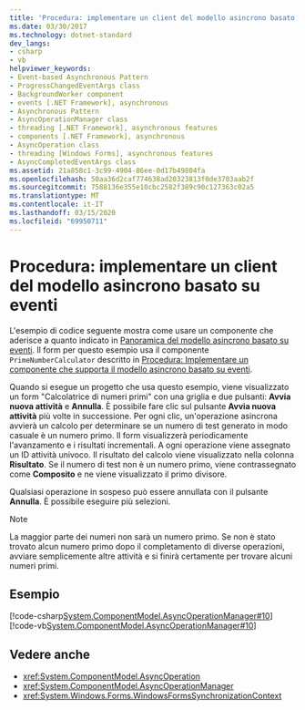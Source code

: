 ```yaml
---
title: 'Procedura: implementare un client del modello asincrono basato su eventi'
ms.date: 03/30/2017
ms.technology: dotnet-standard
dev_langs:
- csharp
- vb
helpviewer_keywords:
- Event-based Asynchronous Pattern
- ProgressChangedEventArgs class
- BackgroundWorker component
- events [.NET Framework], asynchronous
- Asynchronous Pattern
- AsyncOperationManager class
- threading [.NET Framework], asynchronous features
- components [.NET Framework], asynchronous
- AsyncOperation class
- threading [Windows Forms], asynchronous features
- AsyncCompletedEventArgs class
ms.assetid: 21a858c1-3c99-4904-86ee-0d17b49804fa
ms.openlocfilehash: 50aa36d2caf774638ad20323813f0de3703aab2f
ms.sourcegitcommit: 7588136e355e10cbc2582f389c90c127363c02a5
ms.translationtype: MT
ms.contentlocale: it-IT
ms.lasthandoff: 03/15/2020
ms.locfileid: "69950711"
---
```

# <a name="how-to-implement-a-client-of-the-event-based-asynchronous-pattern"></a>Procedura: implementare un client del modello asincrono basato su eventi
L'esempio di codice seguente mostra come usare un componente che aderisce a quanto indicato in [Panoramica del modello asincrono basato su eventi](../../../docs/standard/asynchronous-programming-patterns/event-based-asynchronous-pattern-overview.md). Il form per questo esempio usa il componente `PrimeNumberCalculator` descritto in [Procedura: Implementare un componente che supporta il modello asincrono basato su eventi](../../../docs/standard/asynchronous-programming-patterns/component-that-supports-the-event-based-asynchronous-pattern.md).  
  
 Quando si esegue un progetto che usa questo esempio, viene visualizzato un form "Calcolatrice di numeri primi" con una griglia e due pulsanti: **Avvia nuova attività** e **Annulla**. È possibile fare clic sul pulsante **Avvia nuova attività** più volte in successione. Per ogni clic, un'operazione asincrona avvierà un calcolo per determinare se un numero di test generato in modo casuale è un numero primo. Il form visualizzerà periodicamente l'avanzamento e i risultati incrementali. A ogni operazione viene assegnato un ID attività univoco. Il risultato del calcolo viene visualizzato nella colonna **Risultato**. Se il numero di test non è un numero primo, viene contrassegnato come **Composito** e ne viene visualizzato il primo divisore.  
  
 Qualsiasi operazione in sospeso può essere annullata con il pulsante **Annulla**. È possibile eseguire più selezioni.  
  
> [!NOTE]
> La maggior parte dei numeri non sarà un numero primo. Se non è stato trovato alcun numero primo dopo il completamento di diverse operazioni, avviare semplicemente altre attività e si finirà certamente per trovare alcuni numeri primi.  
  
## <a name="example"></a>Esempio  
 [!code-csharp[System.ComponentModel.AsyncOperationManager#10](../../../samples/snippets/csharp/VS_Snippets_Winforms/System.ComponentModel.AsyncOperationManager/CS/primenumbercalculatormain.cs#10)]
 [!code-vb[System.ComponentModel.AsyncOperationManager#10](../../../samples/snippets/visualbasic/VS_Snippets_Winforms/System.ComponentModel.AsyncOperationManager/VB/primenumbercalculatormain.vb#10)]  
  
## <a name="see-also"></a>Vedere anche

- <xref:System.ComponentModel.AsyncOperation>
- <xref:System.ComponentModel.AsyncOperationManager>
- <xref:System.Windows.Forms.WindowsFormsSynchronizationContext>
